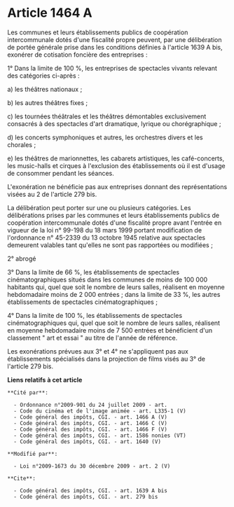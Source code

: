 # Article 1464 A

Les communes et leurs établissements publics de coopération intercommunale dotés d'une fiscalité propre peuvent, par une
délibération de portée générale prise dans les conditions définies à l'article 1639 A bis, exonérer de cotisation foncière
des entreprises : 

1° Dans la limite de 100 %, les entreprises de spectacles vivants relevant des catégories ci-après : 

a) les théâtres nationaux ; 

b) les autres théâtres fixes ; 

c) les tournées théâtrales et les théâtres démontables exclusivement consacrés à des spectacles d'art dramatique, lyrique ou
chorégraphique ; 

d) les concerts symphoniques et autres, les orchestres divers et les chorales ; 

e) les théâtres de marionnettes, les cabarets artistiques, les café-concerts, les music-halls et cirques à l'exclusion des
établissements où il est d'usage de consommer pendant les séances.

L'exonération ne bénéficie pas aux entreprises donnant des représentations visées au 2 de l'article 279 bis. 

La délibération peut porter sur une ou plusieurs catégories. Les délibérations prises par les communes et leurs
établissements publics de coopération intercommunale dotés d'une fiscalité propre avant l'entrée en vigueur de la loi n°
99-198 du 18 mars 1999 portant modification de l'ordonnance n° 45-2339 du 13 octobre 1945 relative aux spectacles demeurent
valables tant qu'elles ne sont pas rapportées ou modifiées ; 

2° abrogé 

3° Dans la limite de 66 %, les établissements de spectacles cinématographiques situés dans les communes de moins de 100 000
habitants qui, quel que soit le nombre de leurs salles, réalisent en moyenne hebdomadaire moins de 2 000 entrées ; dans la
limite de 33 %, les autres établissements de spectacles cinématographiques ; 

4° Dans la limite de 100 %, les établissements de spectacles cinématographiques qui, quel que soit le nombre de leurs salles,
réalisent en moyenne hebdomadaire moins de 7 500 entrées et bénéficient d'un classement " art et essai " au titre de l'année
de référence. 

Les exonérations prévues aux 3° et 4° ne s'appliquent pas aux établissements spécialisés dans la projection de films visés au
3° de l'article 279 bis.

**Liens relatifs à cet article**

	**Cité par**:

	  - Ordonnance n°2009-901 du 24 juillet 2009 - art.
	  - Code du cinéma et de l'image animée - art. L335-1 (V)
	  - Code général des impôts, CGI. - art. 1466 A (V)
	  - Code général des impôts, CGI. - art. 1466 C (V)
	  - Code général des impôts, CGI. - art. 1466 F (V)
	  - Code général des impôts, CGI. - art. 1586 nonies (VT)
	  - Code général des impôts, CGI. - art. 1640 (V)

	**Modifié par**:

	  - Loi n°2009-1673 du 30 décembre 2009 - art. 2 (V)

	**Cite**:

	  - Code général des impôts, CGI. - art. 1639 A bis
	  - Code général des impôts, CGI. - art. 279 bis
